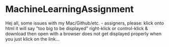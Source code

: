 MachineLearningAssignment
=========================
Hej all, some issues with my Mac/Github/etc. - assigners, please:
klick onto html
it will say "too big to be displayed"
right-klick or control-klick & download
then open with a browser
does not get displayed properly when you just klick on the link...
